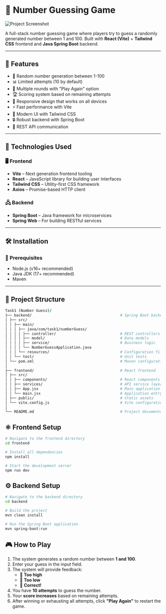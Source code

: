 # 🎯 Number Guessing Game

![Project Screenshot](screenshots/gameplay.png) <!-- Replace with actual path -->

A full-stack number guessing game where players try to guess a randomly generated number between 1 and 100. Built with **React (Vite)** + **Tailwind CSS** frontend and **Java Spring Boot** backend.

---

## 🚀 Features

- 🎯 Random number generation between 1-100  
- 📊 Limited attempts (10 by default)  
- 🔄 Multiple rounds with "Play Again" option  
- 🏆 Scoring system based on remaining attempts  
- 📱 Responsive design that works on all devices  
- ⚡ Fast performance with Vite  
- 🎨 Modern UI with Tailwind CSS  
- 🔒 Robust backend with Spring Boot  
- 📡 REST API communication  

---

## 🧰 Technologies Used

### 🖥️ Frontend
- **Vite** – Next generation frontend tooling
- **React** – JavaScript library for building user interfaces
- **Tailwind CSS** – Utility-first CSS framework
- **Axios** – Promise-based HTTP client

### 🖧 Backend
- **Spring Boot** – Java framework for microservices
- **Spring Web** – For building RESTful services

---

## 🛠️ Installation

### 🔧 Prerequisites
- Node.js (v16+ recommended)
- Java JDK (17+ recommended)
- Maven

---

## 📁 Project Structure

```bash
Task1 (Number Guess)/
├── backend/                                        # Spring Boot backend
│ ├── src/
│ │ ├── main/
│ │ │ ├── java/com/task1/numberGuess/
│ │ │ │ ├── controller/                             # REST controllers
│ │ │ │ ├── model/                                  # Data models
│ │ │ │ ├── service/                                # Business logic
│ │ │ │ └── NumberGuessApplication.java
│ │ │ └── resources/                                # Configuration files
│ │ └── test/                                       # Unit tests
│ └── pom.xml                                       # Maven configuration
│
├── frontend/                                       # React frontend
│ ├── src/
│ │ ├── components/                                 # React components
│ │ ├── services/                                   # API service layer
│ │ ├── App.jsx                                     # Main application component
│ │ └── main.jsx                                    # Application entry point
│ ├── public/                                       # Static assets
│ └── vite.config.js                                # Vite configuration
│
└── README.md                                       # Project documentation
```

## ⚛️ Frontend Setup

```bash
# Navigate to the frontend directory
cd frontend

# Install all dependencies
npm install

# Start the development server
npm run dev
```

## ⚙️ Backend Setup

```bash
# Navigate to the backend directory
cd backend

# Build the project
mvn clean install

# Run the Spring Boot application
mvn spring-boot:run
```

## 🎮 How to Play

1. The system generates a random number between **1 and 100**.
2. Enter your guess in the input field.
3. The system will provide feedback:
   - 🔺 **Too high**
   - 🔻 **Too low**
   - 🎉 **Correct!**
4. You have **10 attempts** to guess the number.
5. Your **score increases** based on remaining attempts.
6. After winning or exhausting all attempts, click **"Play Again"** to restart the game.

